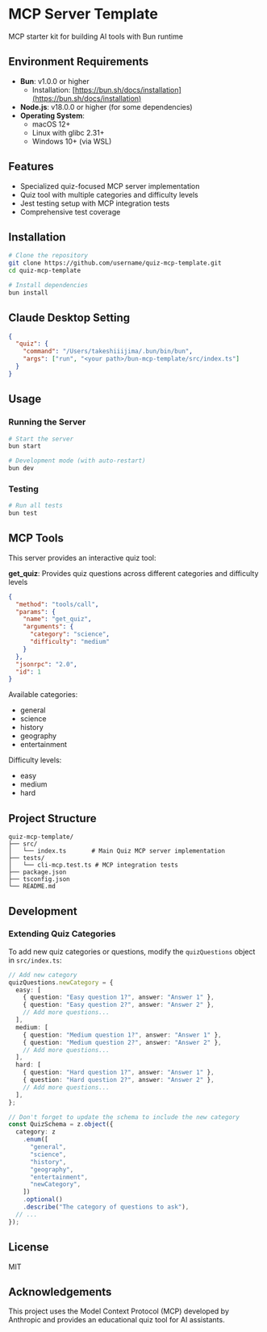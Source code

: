 # MCP Server Template

MCP starter kit for building AI tools with Bun runtime 

## Environment Requirements

- **Bun**: v1.0.0 or higher
  - Installation: [https://bun.sh/docs/installation](https://bun.sh/docs/installation)
- **Node.js**: v18.0.0 or higher (for some dependencies)
- **Operating System**:
  - macOS 12+
  - Linux with glibc 2.31+
  - Windows 10+ (via WSL)

## Features

- Specialized quiz-focused MCP server implementation
- Quiz tool with multiple categories and difficulty levels
- Jest testing setup with MCP integration tests
- Comprehensive test coverage

## Installation

```bash
# Clone the repository
git clone https://github.com/username/quiz-mcp-template.git
cd quiz-mcp-template

# Install dependencies
bun install
```

## Claude Desktop Setting

```json
{
  "quiz": {
    "command": "/Users/takeshiiijima/.bun/bin/bun",
    "args": ["run", "<your path>/bun-mcp-template/src/index.ts"]
  }
}
```

## Usage

### Running the Server

```bash
# Start the server
bun start

# Development mode (with auto-restart)
bun dev
```

### Testing

```bash
# Run all tests
bun test
```

## MCP Tools

This server provides an interactive quiz tool:

**get_quiz**: Provides quiz questions across different categories and difficulty levels

```json
{
  "method": "tools/call",
  "params": {
    "name": "get_quiz",
    "arguments": {
      "category": "science",
      "difficulty": "medium"
    }
  },
  "jsonrpc": "2.0",
  "id": 1
}
```

Available categories:

- general
- science
- history
- geography
- entertainment

Difficulty levels:

- easy
- medium
- hard

## Project Structure

```
quiz-mcp-template/
├── src/
│   └── index.ts       # Main Quiz MCP server implementation
├── tests/
│   └── cli-mcp.test.ts # MCP integration tests
├── package.json
├── tsconfig.json
└── README.md
```

## Development

### Extending Quiz Categories

To add new quiz categories or questions, modify the `quizQuestions` object in `src/index.ts`:

```typescript
// Add new category
quizQuestions.newCategory = {
  easy: [
    { question: "Easy question 1?", answer: "Answer 1" },
    { question: "Easy question 2?", answer: "Answer 2" },
    // Add more questions...
  ],
  medium: [
    { question: "Medium question 1?", answer: "Answer 1" },
    { question: "Medium question 2?", answer: "Answer 2" },
    // Add more questions...
  ],
  hard: [
    { question: "Hard question 1?", answer: "Answer 1" },
    { question: "Hard question 2?", answer: "Answer 2" },
    // Add more questions...
  ],
};

// Don't forget to update the schema to include the new category
const QuizSchema = z.object({
  category: z
    .enum([
      "general",
      "science",
      "history",
      "geography",
      "entertainment",
      "newCategory",
    ])
    .optional()
    .describe("The category of questions to ask"),
  // ...
});
```

## License

MIT

## Acknowledgements

This project uses the Model Context Protocol (MCP) developed by Anthropic and provides an educational quiz tool for AI assistants.
